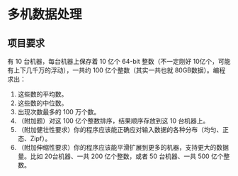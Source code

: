 # 多机数据处理
## 项目要求
有 10 台机器，每台机器上保存着 10 亿个 64-bit 整数（不一定刚好 10亿个，可能有上下几千万的浮动），一共约 100 亿个整数（其实一共也就 80GB数据）。编程求出：  
<ol>
<li>这些数的平均数。</li>
<li>这些数的中位数。</li>
<li>出现次数最多的 100 万个数。</li>
<li>（附加题）对这 100 亿个整数排序，结果顺序存放到这 10 台机器上。</li>
<li>（附加健壮性要求）你的程序应该能正确应对输入数据的各种分布（均匀、正态、Zipf）。</li>
<li>（附加伸缩性要求）你的程序应该能平滑扩展到更多的机器，支持更大的数据量。比如 20台机器、一共 200 亿个整数，或者 50 台机器、一共 500 亿个整数。</li>
</ol>
